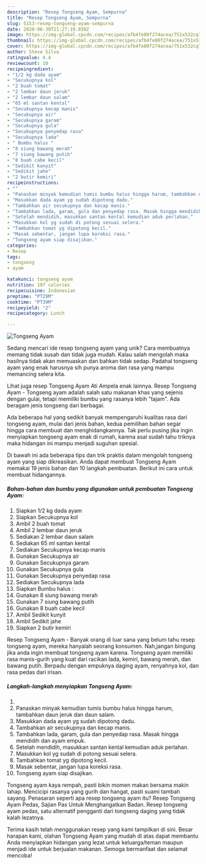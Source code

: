 ```yaml
---
description: "Resep Tongseng Ayam, Sempurna"
title: "Resep Tongseng Ayam, Sempurna"
slug: 5153-resep-tongseng-ayam-sempurna
date: 2020-06-30T21:27:19.038Z
image: https://img-global.cpcdn.com/recipes/afb4fe80f274acea/751x532cq70/tongseng-ayam-foto-resep-utama.jpg
thumbnail: https://img-global.cpcdn.com/recipes/afb4fe80f274acea/751x532cq70/tongseng-ayam-foto-resep-utama.jpg
cover: https://img-global.cpcdn.com/recipes/afb4fe80f274acea/751x532cq70/tongseng-ayam-foto-resep-utama.jpg
author: Steve Silva
ratingvalue: 4.4
reviewcount: 10
recipeingredient:
- "1/2 kg dada ayam"
- "Secukupnya kol"
- "2 buah tomat"
- "2 lembar daun jeruk"
- "2 lembar daun salam"
- "65 ml santan kental"
- "Secukupnya kecap manis"
- "Secukupnya air"
- "Secukupnya garam"
- "Secukupnya gula"
- "Secukupnya penyedap rasa"
- "Secukupnya lada"
- " Bumbu halus "
- "8 siung bawang merah"
- "7 siung bawang putih"
- "8 buah cabe kecil"
- "Sedikit kunyit"
- "Sedikit jahe"
- "2 butir kemiri"
recipeinstructions:
- ""
- "Panaskan minyak kemudian tumis bumbu halus hingga harum, tambahkan daun jeruk dan daun salam."
- "Masukkan dada ayam yg sudah dipotong dadu."
- "Tambahkan air secukupnya dan kecap manis."
- "Tambahkan lada, garam, gula dan penyedap rasa. Masak hingga mendidih dan ayam empuk."
- "Setelah mendidih, masukkan santan kental kemudian aduk perlahan."
- "Masukkan kol yg sudah di potong sesuai selera."
- "Tambahkan tomat yg dipotong kecil."
- "Masak sebentar, jangan lupa koreksi rasa."
- "Tongseng ayam siap disajikan."
categories:
- Resep
tags:
- tongseng
- ayam

katakunci: tongseng ayam 
nutrition: 197 calories
recipecuisine: Indonesian
preptime: "PT29M"
cooktime: "PT39M"
recipeyield: "2"
recipecategory: Lunch

---
```



![Tongseng Ayam](https://img-global.cpcdn.com/recipes/afb4fe80f274acea/751x532cq70/tongseng-ayam-foto-resep-utama.jpg)

Sedang mencari ide resep tongseng ayam yang unik? Cara membuatnya memang tidak susah dan tidak juga mudah. Kalau salah mengolah maka hasilnya tidak akan memuaskan dan bahkan tidak sedap. Padahal tongseng ayam yang enak harusnya sih punya aroma dan rasa yang mampu memancing selera kita.

Lihat juga resep Tongseng Ayam Ati Ampela enak lainnya. Resep Tongseng Ayam - Tongseng ayam adalah salah satu makanan khas yang sejenis dengan gulai, tetapi memiliki bumbu yang rasanya lebih &#34;tajam&#34;. Ada beragam jenis tongseng dari berbagai.

Ada beberapa hal yang sedikit banyak mempengaruhi kualitas rasa dari tongseng ayam, mulai dari jenis bahan, kedua pemilihan bahan segar hingga cara membuat dan menghidangkannya. Tak perlu pusing jika ingin menyiapkan tongseng ayam enak di rumah, karena asal sudah tahu triknya maka hidangan ini mampu menjadi suguhan spesial.


Di bawah ini ada beberapa tips dan trik praktis dalam mengolah tongseng ayam yang siap dikreasikan. Anda dapat membuat Tongseng Ayam memakai 19 jenis bahan dan 10 langkah pembuatan. Berikut ini cara untuk membuat hidangannya.

<!--inarticleads1-->

##### Bahan-bahan dan bumbu yang digunakan untuk pembuatan Tongseng Ayam:

1. Siapkan 1/2 kg dada ayam
1. Siapkan Secukupnya kol
1. Ambil 2 buah tomat
1. Ambil 2 lembar daun jeruk
1. Sediakan 2 lembar daun salam
1. Sediakan 65 ml santan kental
1. Sediakan Secukupnya kecap manis
1. Gunakan Secukupnya air
1. Gunakan Secukupnya garam
1. Gunakan Secukupnya gula
1. Gunakan Secukupnya penyedap rasa
1. Sediakan Secukupnya lada
1. Siapkan  Bumbu halus :
1. Gunakan 8 siung bawang merah
1. Gunakan 7 siung bawang putih
1. Gunakan 8 buah cabe kecil
1. Ambil Sedikit kunyit
1. Ambil Sedikit jahe
1. Siapkan 2 butir kemiri


Resep Tongseng Ayam - Banyak orang di luar sana yang belum tahu resep tongseng ayam, mereka hanyalah seorang konsumen. Nah,jangan bingung jika anda ingin membuat tongseng ayam karena. Tongseng ayam memiliki rasa manis-gurih yang kuat dari racikan lada, kemiri, bawang merah, dan bawang putih. Berpadu dengan empuknya daging ayam, renyahnya kol, dan rasa pedas dari irisan. 

<!--inarticleads2-->

##### Langkah-langkah menyiapkan Tongseng Ayam:

1. 
1. Panaskan minyak kemudian tumis bumbu halus hingga harum, tambahkan daun jeruk dan daun salam.
1. Masukkan dada ayam yg sudah dipotong dadu.
1. Tambahkan air secukupnya dan kecap manis.
1. Tambahkan lada, garam, gula dan penyedap rasa. Masak hingga mendidih dan ayam empuk.
1. Setelah mendidih, masukkan santan kental kemudian aduk perlahan.
1. Masukkan kol yg sudah di potong sesuai selera.
1. Tambahkan tomat yg dipotong kecil.
1. Masak sebentar, jangan lupa koreksi rasa.
1. Tongseng ayam siap disajikan.


Tongseng ayam kaya rempah, pasti bikin momen makan bersama makin lahap. Mencicipi rasanya yang gurih dan hangat, pasti suami tambah sayang. Penasaran seperti apa resep tongseng ayam itu? Resep Tongseng Ayam Pedas, Sajian Pas Untuk Menghangatkan Badan. Resep tongseng ayam pedas, satu alternatif pengganti dari tongseng daging yang tidak kalah lezatnya. 

Terima kasih telah menggunakan resep yang kami tampilkan di sini. Besar harapan kami, olahan Tongseng Ayam yang mudah di atas dapat membantu Anda menyiapkan hidangan yang lezat untuk keluarga/teman maupun menjadi ide untuk berjualan makanan. Semoga bermanfaat dan selamat mencoba!
